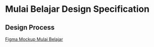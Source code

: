 # Mulai Belajar Design Specification

## Design Process

[Figma Mockup Mulai Belajar](https://www.figma.com/file/IYZFpiDSNgbd3QUsGpSJjRbh/Mulaibelajar)

